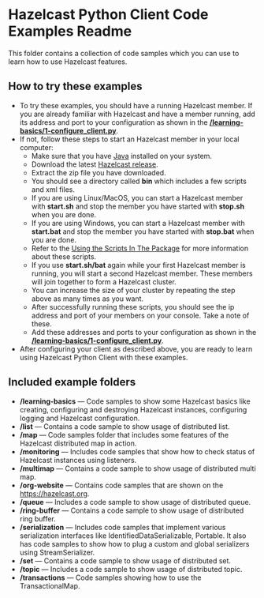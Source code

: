  Hazelcast Python Client Code Examples Readme
=============================

This folder contains a collection of code samples which you can use to learn how to use Hazelcast features.

How to try these examples
-------------------------

* To try these examples, you should have a running Hazelcast member. If you are already familiar with Hazelcast and have a member running, add its address and port to your configuration as shown in the [**/learning-basics/1-configure_client.py**](learning-basics/1-configure_client.py).
* If not, follow these steps to start an Hazelcast member in your local computer:
    * Make sure that you have [Java](http://www.oracle.com/technetwork/java/javase/downloads/index.html) installed on your system.
    * Download the latest [Hazelcast release](https://hazelcast.org/download/).
    * Extract the zip file you have downloaded.
    * You should see a directory called **bin** which includes a few scripts and xml files.
    * If you are using Linux/MacOS, you can start a Hazelcast member with **start.sh** and stop the member you have started with **stop.sh** when you are done.
    * If you are using Windows, you can start a Hazelcast member with **start.bat** and stop the member you have started with **stop.bat** when you are done.
    * Refer to the [Using the Scripts In The Package](http://docs.hazelcast.org/docs/latest/manual/html-single/index.html#using-the-scripts-in-the-package) for more information about these scripts.
    * If you use **start.sh/bat** again while your first Hazelcast member is running, you will start a second Hazelcast member. These members will join together to form a Hazelcast cluster.
    * You can increase the size of your cluster by repeating the step above as many times as you want.
    * After successfully running these scripts, you should see the ip address and port of your members on your console. Take a note of these.
    * Add these addresses and ports to your configuration as shown in the [**/learning-basics/1-configure_client.py**](learning-basics/1-configure_client.py). 
* After configuring your client as described above, you are ready to learn using Hazelcast Python Client with these examples.
    
Included example folders
-----------------------

*   **/learning-basics** — Code samples to show some Hazelcast basics like creating, configuring and destroying Hazelcast instances, configuring logging and Hazelcast configuration.
*   **/list** — Contains a code sample to show usage of distributed list.
*   **/map** — Code samples folder that includes some features of the Hazelcast distributed map in action.
*   **/monitoring** — Includes code samples that show how to check status of Hazelcast instances using listeners.
*   **/multimap** — Contains a code sample to show usage of distributed multi map.
*   **/org-website** — Contains code samples that are shown on the https://hazelcast.org.
*   **/queue** — Includes a code sample to show usage of distributed queue.
*   **/ring-buffer** — Contains a code sample to show usage of distributed ring buffer.
*   **/serialization** — Includes code samples that implement various serialization interfaces like IdentifiedDataSerializable, Portable. It also has code samples to show how to plug a custom and global serializers using StreamSerializer.
*   **/set** — Contains a code sample to show usage of distributed set.
*   **/topic** — Includes a code sample to show usage of distributed topic.
*   **/transactions** — Code samples showing how to use the TransactionalMap.